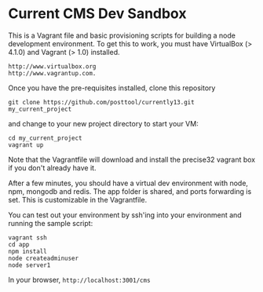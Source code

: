 Current CMS Dev Sandbox
=======================

This is a Vagrant file and basic provisioning scripts for building a node development environment.
To get this to work, you must have VirtualBox (> 4.1.0) and Vagrant (> 1.0) installed.

    http://www.virtualbox.org
    http://www.vagrantup.com.

Once you have the pre-requisites installed, clone this repository

    git clone https://github.com/posttool/currently13.git my_current_project

and change to your new project directory to start your VM:

    cd my_current_project
    vagrant up

Note that the Vagrantfile will download and install the precise32 vagrant box if you don't already have it.

After a few minutes, you should have a virtual dev environment with node, npm, mongodb and redis.
The app folder is shared, and ports forwarding is set. This is customizable in the Vagrantfile.

You can test out your environment by ssh'ing into your environment and running the sample script:

    vagrant ssh
    cd app
    npm install
    node createadminuser
    node server1

In your browser, ```http://localhost:3001/cms```






